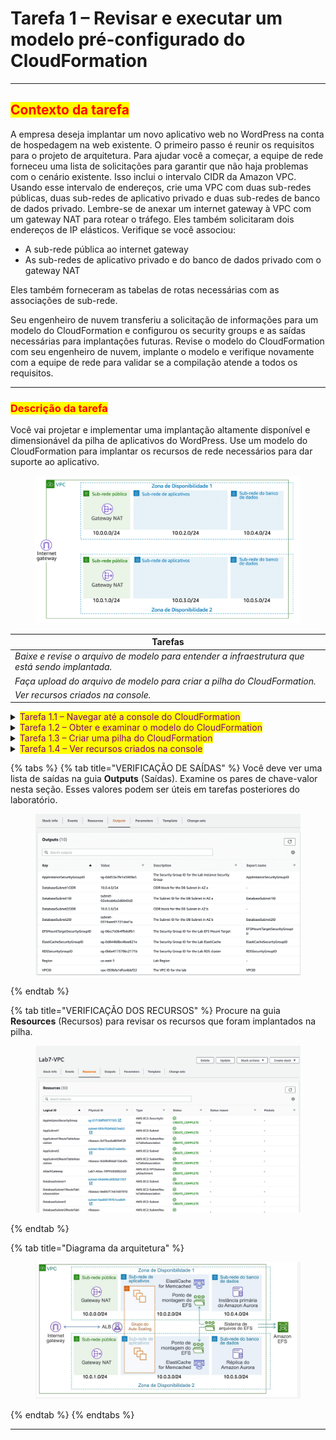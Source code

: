 # Tarefa 1 – Revisar e executar um modelo pré-configurado do CloudFormation

***

## <mark style="color:red;">**Contexto da tarefa**</mark>

A empresa deseja implantar um novo aplicativo web no WordPress na conta de hospedagem na web existente. O primeiro passo é reunir os requisitos para o projeto de arquitetura. Para ajudar você a começar, a equipe de rede forneceu uma lista de solicitações para garantir que não haja problemas com o cenário existente. Isso inclui o intervalo CIDR da Amazon VPC. Usando esse intervalo de endereços, crie uma VPC com duas sub-redes públicas, duas sub-redes de aplicativo privado e duas sub-redes de banco de dados privado. Lembre-se de anexar um internet gateway à VPC com um gateway NAT para rotear o tráfego. Eles também solicitaram dois endereços de IP elásticos. Verifique se você associou:&#x20;

* A sub-rede pública ao internet gateway
* As sub-redes de aplicativo privado e do banco de dados privado com o gateway NAT

Eles também forneceram as tabelas de rotas necessárias com as associações de sub-rede.

Seu engenheiro de nuvem transferiu a solicitação de informações para um modelo do CloudFormation e configurou os security groups e as saídas necessárias para implantações futuras. Revise o modelo do CloudFormation com seu engenheiro de nuvem, implante o modelo e verifique novamente com a equipe de rede para validar se a compilação atende a todos os requisitos.

***

### <mark style="color:red;">**Descrição da tarefa**</mark>

Você vai projetar e implementar uma implantação altamente disponível e dimensionável da pilha de aplicativos do WordPress. Use um modelo do CloudFormation para implantar os recursos de rede necessários para dar suporte ao aplicativo.

<figure><img src="../../.gitbook/assets/image (31) (1).png" alt=""><figcaption></figcaption></figure>

| Tarefas                                                                                          |
| ------------------------------------------------------------------------------------------------ |
| _Baixe e revise o arquivo de modelo para entender a infraestrutura que está sendo implantada._   |
| _Faça upload do arquivo de modelo para criar a pilha do CloudFormation._                         |
| _Ver recursos criados na console._                                                               |

<details>

<summary><mark style="color:purple;">Tarefa 1.1 – Navegar até a console do CloudFormation</mark></summary>

1. No AWS Management Console, no menu Services (Serviços), selecione CloudFormation.

_**Observação**: você também pode pesquisar por "CloudFormation" na barra de pesquisa unificada na parte superior da console._

</details>

<details>

<summary><mark style="color:purple;">Tarefa 1.2 – Obter e examinar o modelo do CloudFormation</mark></summary>

1. Baixar o modelo do CloudFormation. _(_[_task1.yml_](https://github.com/danncastro/aws-hands-on-labs/blob/main/architecting-on-aws/task1.yml)_)_ &#x20;
2. Abra o arquivo baixado em um editor de texto (não em um processador de texto).
3. Revise o modelo do CloudFormation.
4. Preveja quais recursos são criado por esse modelo.

</details>

<details>

<summary><mark style="color:purple;">Tarefa 1.3 – Criar uma pilha do CloudFormation</mark></summary>

1. Selecione o botão **Create stack** (Criar pilha).&#x20;
   * A página **Create stack** (Criar pilha) é exibida.

_**Observação**: se a console iniciar você na página Stacks (Pilhas) em vez da página inicial do Amazon CloudFormation, você poderá acessar a página 'Create stack' (Criar pilhas) em duas etapas._

1. Selecione o menu suspenso **Create stack** (Criar pilha).
2. Selecione o botão **With new resources (standard)** (Com novos recursos (padrão)).&#x20;
   * A página **Create Stack** (Criar pilha) é exibida.&#x20;
3. Escolha a opção **Template is ready** (O modelo está pronto).
4. Selecione a opção **Upload a template file** (Carregar um arquivo de modelo).
5. Selecione o botão **Choose file** (Escolher arquivo) e selecione o modelo da Tarefa 1 no armazenamento local.
6. Selecione o botão **Next** (Próximo).&#x20;
   * A página **Specify stack details** (Especificar detalhes da pilha) é exibida.
7. **Defina o nome da pilha como:** _VPCStack_
8. Deixe os parâmetros configurados com os valores-padrão.
9. Selecione o botão **Next** (Próximo).&#x20;
   * A página **Configure stack options** (Configurar opções da pilha) é exibida.&#x20;

_**Observação**: essa página pode ser usada para especificar parâmetros adicionais. Você pode navegar pela página, mas deixe as configurações nos valores-padrão._

1. Selecione o botão **Next** (Próximo).&#x20;
   * A página **Review** (Revisar) é exibida.
2. Selecione o botão **Create stack** (Criar pilha).
   * A página de **detalhes da pilha** é exibida.

_**Observação**: a pilha agora entrará no status CREATE\_IN\_PROGRESS._

1. Selecione a guia **Stack info** (Informações da pilha).
2. De tempos em tempos, selecione o botão de console **Refresh** (Atualizar).
3. Espere o status mudar para **CREATE\_COMPLETE.**\
   _**Observação**: essa pilha pode levar até cinco minutos para implantar os recursos._

</details>

<details>

<summary><mark style="color:purple;">Tarefa 1.4 – Ver recursos criados na console</mark></summary>

1. Selecione a guia **Resources** (Recursos).
2. Revise os recursos que foram implantados na pilha.
3. Selecione a guia **Outputs** (Saídas).
4. Revise os pares de chave-valor na seção de saídas. Esses valores serão úteis em tarefas posteriores do laboratório.

</details>

{% tabs %}
{% tab title="VERIFICAÇÃO DE SAÍDAS" %}
Você deve ver uma lista de saídas na guia **Outputs** (Saídas). Examine os pares de chave-valor nesta seção. Esses valores podem ser úteis em tarefas posteriores do laboratório.

<figure><img src="../../.gitbook/assets/image (33) (1).png" alt=""><figcaption></figcaption></figure>
{% endtab %}

{% tab title="VERIFICAÇÃO DOS RECURSOS" %}
Procure na guia **Resources** (Recursos) para revisar os recursos que foram implantados na pilha.

<figure><img src="../../.gitbook/assets/image (34) (1).png" alt=""><figcaption></figcaption></figure>
{% endtab %}

{% tab title="Diagrama da arquitetura" %}
<figure><img src="../../.gitbook/assets/image (45).png" alt=""><figcaption></figcaption></figure>
{% endtab %}
{% endtabs %}

***
